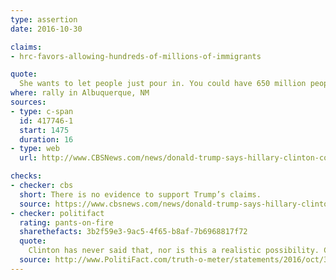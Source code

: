 ```yaml
---
type: assertion
date: 2016-10-30

claims:
- hrc-favors-allowing-hundreds-of-millions-of-immigrants

quote:
  She wants to let people just pour in. You could have 650 million people pour in and we do nothing about it. Think of it. That’s what could happen. You triple the size of our country in one week.
where: rally in Albuquerque, NM
sources:
- type: c-span
  id: 417746-1
  start: 1475
  duration: 16
- type: web
  url: http://www.CBSNews.com/news/donald-trump-says-hillary-clinton-could-let-650-million-new-immigrants-into-u-s/

checks:
- checker: cbs
  short: There is no evidence to support Trump’s claims.
  source: https://www.cbsnews.com/news/donald-trump-says-hillary-clinton-could-let-650-million-new-immigrants-into-u-s/
- checker: politifact
  rating: pants-on-fire
  sharethefacts: 3b2f59e3-9ac5-4f65-b8af-7b6968817f72
  quote:
    Clinton has never said that, nor is this a realistic possibility. Clinton has spoken in favor of bring in 65,000 Syrian refugees, but that’s nowhere near hundreds of millions of people, and not in a week.
  source: http://www.PolitiFact.com/truth-o-meter/statements/2016/oct/31/donald-trump/trump-says-clinton-would-bring-650-million-people-/
---
```

